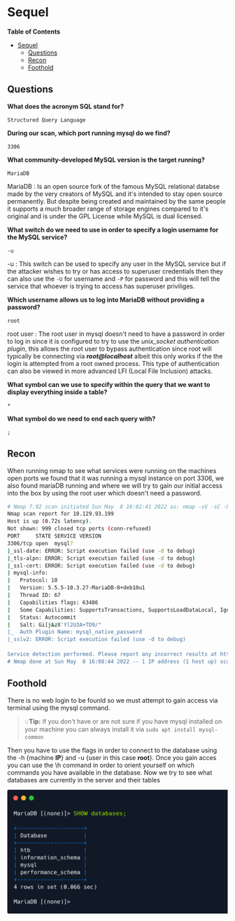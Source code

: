 # Sequel

**Table of Contents**

- [Sequel](#sequel)
  - [Questions](#questions)
  - [Recon](#recon)
  - [Foothold](#foothold)

## Questions

**What does the acronym SQL stand for?**

    Structured Query Language 

**During our scan, which port running mysql do we find?**

    3306

**What community-developed MySQL version is the target running?**

    MariaDB

MariaDB
: Is an open source fork of the famous MySQL relational databse made by the very creators of MySQL and it's intended to stay open source permanently. But despite being created and maintained by the same people it supports a much broader range of storage engines compared to it's original and is under the GPL License while MySQL is dual licensed.

**What switch do we need to use in order to specify a login username for the MySQL service?**

    -u

-u
: This switch can be used to specify any user in the MySQL service but if the attacker wishes to try or has access to superuser credentials then they can also use the `-U` for username and `-P` for password and this will tell the service that whoever is trying to access has superuser priviliges.

**Which username allows us to log into MariaDB without providing a password?**

    root

root user
: The root user in mysql doesn't need to have a password in order to log in since it is configured to try to use the _unix_socket authentication plugin_, this allows the root user to bypass authentication since root will typically be connecting via **_root@localhost_** albeit this only works if the the login is attempted from a root owned process. This type of authentication can also be viewed in more advanced LFI (Local File Inclusion) attacks.

**What symbol can we use to specify within the query that we want to display everything inside a table?**

    *

**What symbol do we need to end each query with?**

    ;

## Recon

When running nmap to see what services were running on the machines open ports we found that it was running a mysql instance on port 3306, we also found mariaDB running and where we will try to gain our initial access into the box by using the root user which doesn't need a password.

```sh
# Nmap 7.92 scan initiated Sun May  8 16:02:41 2022 as: nmap -sV -sC -Pn -oA nmap-sequel 10.129.93.199
Nmap scan report for 10.129.93.199
Host is up (0.72s latency).
Not shown: 999 closed tcp ports (conn-refused)
PORT     STATE SERVICE VERSION
3306/tcp open  mysql?
|_ssl-date: ERROR: Script execution failed (use -d to debug)
|_tls-alpn: ERROR: Script execution failed (use -d to debug)
|_ssl-cert: ERROR: Script execution failed (use -d to debug)
| mysql-info: 
|   Protocol: 10
|   Version: 5.5.5-10.3.27-MariaDB-0+deb10u1
|   Thread ID: 67
|   Capabilities flags: 63486
|   Some Capabilities: SupportsTransactions, SupportsLoadDataLocal, IgnoreSpaceBeforeParenthesis, Support41Auth, ODBCClient, IgnoreSigpipes, InteractiveClient, SupportsCompression, DontAllowDatabaseTableColumn, Speaks41ProtocolNew, FoundRows, Speaks41ProtocolOld, LongColumnFlag, ConnectWithDatabase, SupportsMultipleStatments, SupportsAuthPlugins, SupportsMultipleResults
|   Status: Autocommit
|   Salt: Gi[j&zX'Yl2U3A+TD9/"
|_  Auth Plugin Name: mysql_native_password
|_sslv2: ERROR: Script execution failed (use -d to debug)

Service detection performed. Please report any incorrect results at https://nmap.org/submit/ .
# Nmap done at Sun May  8 16:08:44 2022 -- 1 IP address (1 host up) scanned in 363.23 seconds
```

## Foothold

There is no web login to be founld so we must attempt to gain access via terminal using the mysql command.

> 💡**Tip:** If you don't have or are not sure if you have mysql installed on your machine you can always install it via
> `sudo apt install mysql-common`

Then you have to use the flags in order to connect to the database using the -h {machine **IP**} and -u {user in this case **root**}. Once you gain acces you can use the \h command in order to orient yourself on which commands you have available in the database. Now we try to see what databases are currently in the server and their tables

![Databases](assets/Databases.png)
